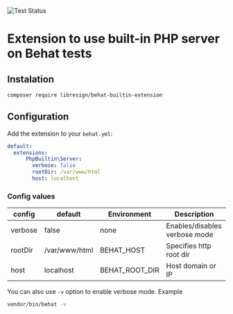 ![Test Status](https://github.com/libresign/behat-builtin-extension/workflows/behat/badge.svg?branch=main)

# Extension to use built-in PHP server on Behat tests

## Instalation

```bash
composer require libresign/behat-builtin-extension
```

## Configuration

Add the extension to your `behat.yml`:

```yaml
default:
  extensions:
      PhpBuiltin\Server:
        verbose: false
        rootDir: /var/www/html
        host: localhost
```

### Config values

| config  | default       | Environment    | Description                   |
| ------- | ------------- | -------------- | ----------------------------- |
| verbose | false         | none           | Enables/disables verbose mode |
| rootDir | /var/www/html | BEHAT_HOST     | Specifies http root dir       |
| host    | localhost     | BEHAT_ROOT_DIR | Host domain or IP             |

You can also use `-v` option to enable verbose mode. Example
```bash
vendor/bin/behat -v
```
